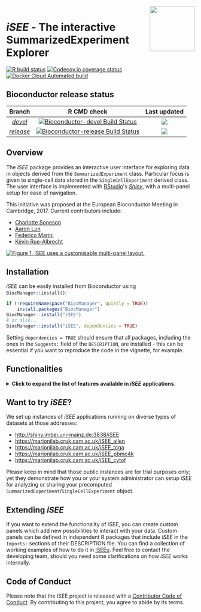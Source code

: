<img src="inst/www/iSEE.png" align="right" alt="" width="120" />

# _iSEE_ - The interactive SummarizedExperiment Explorer 

<!-- badges: start -->
[![R build status](https://github.com/iSEE/iSEE/workflows/build_check_deploy/badge.svg)](https://github.com/iSEE/iSEE/actions)
[![Codecov.io coverage status](https://codecov.io/github/iSEE/iSEE/coverage.svg?branch=master)](https://codecov.io/github/iSEE/iSEE)
[![Docker Cloud Automated build](https://img.shields.io/docker/cloud/automated/iseedevelopers/isee)](https://hub.docker.com/r/iseedevelopers/isee)
<!-- badges: end -->

## Bioconductor release status

|      Branch      |    R CMD check   | Last updated |
|:----------------:|:----------------:|:------------:|
| [_devel_](http://bioconductor.org/packages/devel/bioc/html/iSEE.html) | [![Bioconductor-devel Build Status](http://bioconductor.org/shields/build/devel/bioc/iSEE.svg)](http://bioconductor.org/checkResults/devel/bioc-LATEST/iSEE) | ![](http://bioconductor.org/shields/lastcommit/devel/bioc/iSEE.svg) |
| [_release_](http://bioconductor.org/packages/release/bioc/html/iSEE.html) | [![Bioconductor-release Build Status](http://bioconductor.org/shields/build/release/bioc/iSEE.svg)](http://bioconductor.org/checkResults/release/bioc-LATEST/iSEE) | ![](http://bioconductor.org/shields/lastcommit/release/bioc/iSEE.svg) |

## Overview

The _iSEE_ package provides an interactive user interface for exploring data in objects derived from the `SummarizedExperiment` class.
Particular focus is given to single-cell data stored in the `SingleCellExperiment` derived class.
The user interface is implemented with [RStudio](https://www.rstudio.com)'s [_Shiny_](https://shiny.rstudio.com), with a multi-panel setup for ease of navigation.

This initiative was proposed at the European Bioconductor Meeting in Cambridge, 2017.
Current contributors include:

- [Charlotte Soneson](https://github.com/csoneson)
- [Aaron Lun](https://github.com/LTLA)
- [Federico Marini](https://github.com/federicomarini)
- [Kévin Rue-Albrecht](https://github.com/kevinrue)

[![Figure 1. _iSEE_ uses a customisable multi-panel layout.][Figure1]](https://f1000research.com/articles/7-741/v1)

## Installation

_iSEE_ can be easily installed from Bioconductor using `BiocManager::install()`:

```r
if (!requireNamespace("BiocManager", quietly = TRUE))
    install.packages("BiocManager")
BiocManager::install("iSEE")
# or also...
BiocManager::install("iSEE", dependencies = TRUE)
```

Setting `dependencies = TRUE` should ensure that all packages, including the ones in the `Suggests:` field of the `DESCRIPTION`, are installed - this can be essential if you want to reproduce the code in the vignette, for example.

## Functionalities

<details>
<summary><b>
Click to expand the list of features available in <i>iSEE</i> applications.
</b></summary>  

### General

* Multiple interactive plot types with selectable points.

* Interactive tables with selectable rows.

* Coloring of samples and features by metadata or expression data.

* Zooming to a plot subregion.

* Transmission of point selections between panels to highlight, color, or restrict data points in the receiving panel(s).

* Lasso point selection to define complex shapes.

### Sample-level visualization

The _iSEE_ user interface currently contains the following components where each data point represents a single biological sample:

*  **Reduced dimension plot**: Scatter plot of reduced dimensionality data.

* **Column data plot**: Adaptive plot of any one or two sample metadata.
A scatter, violin, or square design is dynamically applied according to the continuous or discrete nature of the metadata.

* **Feature assay plot**: Adaptive plot of expression data across samples for any two features or one feature against one sample metadata.

* **Column data table**: Table of sample metadata.

### Feature-level visualization

The _iSEE_ user interface currently contains the following components where each data point represents a genomic feature:

* **Row data plot**: Adaptive plot of any two feature metadata.
A scatter, violin, or square design is dynamically applied according to the continuous or discrete nature of the metadata.

* **Sample assay plot**: Adaptive plot of expression data across features for any two samples or one sample against one feature metadata.

* **Row data table**: Table of feature metadata.

### Integrated visualization

The _iSEE_ user interface contains the following components that integrate sample and feature information:

* **Complex heatmap plot**: Visualize multiple features across multiple samples annotated with sample metadata.

### Custom panels

The _iSEE_ API allows users to programmatically define their own plotting and table panels.
See the section [Extending _iSEE_](#extending-isee) further below.

### Miscellaneous

* The _iSEE_ user interface continually tracks the code corresponding to all visible plotting panels.
This code is rendered in a [shinyAce](https://cran.r-project.org/web/packages/shinyAce/index.html) text editor and can be copy-pasted into R scripts for customization and further use.

* Speech recognition can be enabled to control the user interface using voice commands.

</details>

## Want to try _iSEE_?

We set up instances of _iSEE_ applications running on diverse types of datasets at those addresses:

- http://shiny.imbei.uni-mainz.de:3838/iSEE
- https://marionilab.cruk.cam.ac.uk/iSEE_allen
- https://marionilab.cruk.cam.ac.uk/iSEE_tcga
- https://marionilab.cruk.cam.ac.uk/iSEE_pbmc4k
- https://marionilab.cruk.cam.ac.uk/iSEE_cytof

Please keep in mind that those public instances are for trial purposes only;
yet they demonstrate how you or your system administrator can setup _iSEE_ for analyzing or sharing your precomputed `SummarizedExperiment`/`SingleCellExperiment` object.

## Extending _iSEE_

If you want to extend the functionality of _iSEE_, you can create custom panels which add new possibilities to interact with your data.
Custom panels can be defined in independent R packages that include _iSEE_ in the `Imports:` sections of their DESCRIPTION file.
You can find a collection of working examples of how to do it in [iSEEu](https://github.com/iSEE/iSEEu).
Feel free to contact the developing team, should you need some clarifications on how _iSEE_ works internally.

[Figure1]: https://f1000researchdata.s3.amazonaws.com/manuscripts/16293/6bf85f9d-8352-4a78-a8da-456f05f5c4c9_figure1.gif "iSEE uses a customisable multi-panel layout"

## Code of Conduct
  
Please note that the iSEE project is released with a [Contributor Code of Conduct](https://contributor-covenant.org/version/2/0/CODE_OF_CONDUCT.html). By contributing to this project, you agree to abide by its terms.
